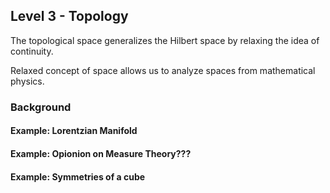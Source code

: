 ## Level 3 - Topology

The topological space generalizes the Hilbert space by relaxing the idea of continuity.

Relaxed concept of space allows us to analyze spaces from mathematical physics.

### Background

#### Example: Lorentzian Manifold

#### Example: Opionion on Measure Theory???

#### Example: Symmetries of a cube
